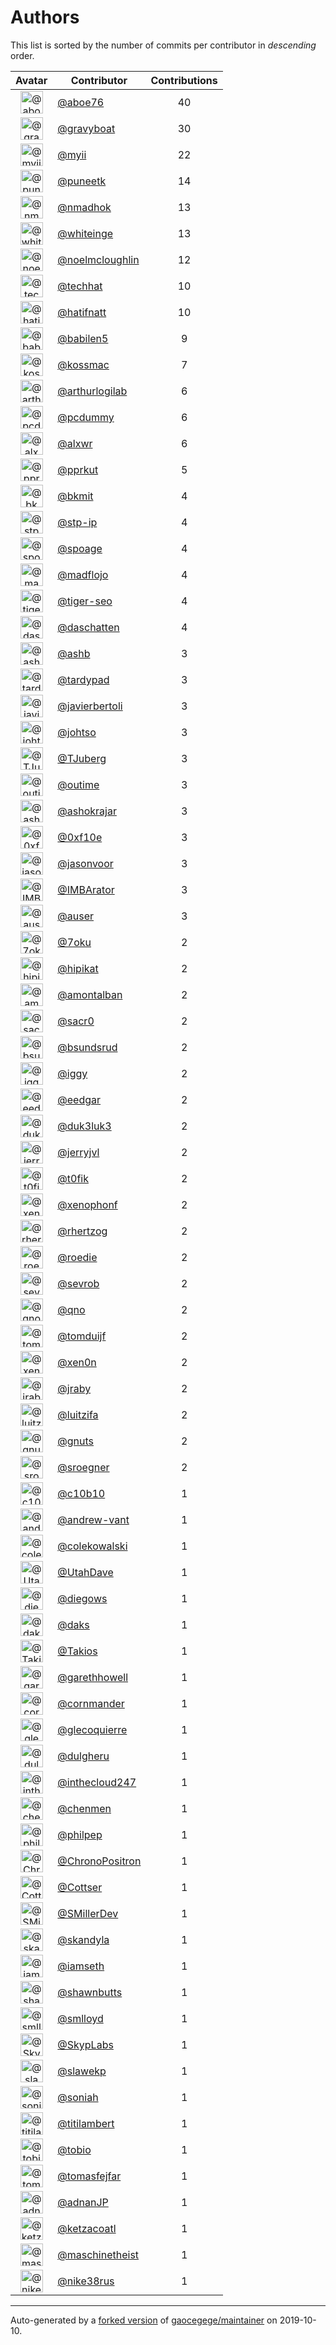 # Authors

This list is sorted by the number of commits per contributor in _descending_ order.

Avatar|Contributor|Contributions
:-:|---|:-:
<img class='float-left rounded-1' src='https://avatars0.githubusercontent.com/u/1800660?v=4' width='36' height='36' alt='@aboe76'>|[@aboe76](https://github.com/aboe76)|40
<img class='float-left rounded-1' src='https://avatars2.githubusercontent.com/u/1396878?v=4' width='36' height='36' alt='@gravyboat'>|[@gravyboat](https://github.com/gravyboat)|30
<img class='float-left rounded-1' src='https://avatars2.githubusercontent.com/u/10231489?v=4' width='36' height='36' alt='@myii'>|[@myii](https://github.com/myii)|22
<img class='float-left rounded-1' src='https://avatars1.githubusercontent.com/u/528061?v=4' width='36' height='36' alt='@puneetk'>|[@puneetk](https://github.com/puneetk)|14
<img class='float-left rounded-1' src='https://avatars0.githubusercontent.com/u/3374962?v=4' width='36' height='36' alt='@nmadhok'>|[@nmadhok](https://github.com/nmadhok)|13
<img class='float-left rounded-1' src='https://avatars2.githubusercontent.com/u/91293?v=4' width='36' height='36' alt='@whiteinge'>|[@whiteinge](https://github.com/whiteinge)|13
<img class='float-left rounded-1' src='https://avatars1.githubusercontent.com/u/13322818?v=4' width='36' height='36' alt='@noelmcloughlin'>|[@noelmcloughlin](https://github.com/noelmcloughlin)|12
<img class='float-left rounded-1' src='https://avatars1.githubusercontent.com/u/287147?v=4' width='36' height='36' alt='@techhat'>|[@techhat](https://github.com/techhat)|10
<img class='float-left rounded-1' src='https://avatars2.githubusercontent.com/u/807283?v=4' width='36' height='36' alt='@hatifnatt'>|[@hatifnatt](https://github.com/hatifnatt)|10
<img class='float-left rounded-1' src='https://avatars1.githubusercontent.com/u/117961?v=4' width='36' height='36' alt='@babilen5'>|[@babilen5](https://github.com/babilen5)|9
<img class='float-left rounded-1' src='https://avatars2.githubusercontent.com/u/219284?v=4' width='36' height='36' alt='@kossmac'>|[@kossmac](https://github.com/kossmac)|7
<img class='float-left rounded-1' src='https://avatars0.githubusercontent.com/u/445200?v=4' width='36' height='36' alt='@arthurlogilab'>|[@arthurlogilab](https://github.com/arthurlogilab)|6
<img class='float-left rounded-1' src='https://avatars2.githubusercontent.com/u/358074?v=4' width='36' height='36' alt='@pcdummy'>|[@pcdummy](https://github.com/pcdummy)|6
<img class='float-left rounded-1' src='https://avatars0.githubusercontent.com/u/1920805?v=4' width='36' height='36' alt='@alxwr'>|[@alxwr](https://github.com/alxwr)|6
<img class='float-left rounded-1' src='https://avatars2.githubusercontent.com/u/56635?v=4' width='36' height='36' alt='@pprkut'>|[@pprkut](https://github.com/pprkut)|5
<img class='float-left rounded-1' src='https://avatars3.githubusercontent.com/u/1566437?v=4' width='36' height='36' alt='@bkmit'>|[@bkmit](https://github.com/bkmit)|4
<img class='float-left rounded-1' src='https://avatars2.githubusercontent.com/u/3768412?v=4' width='36' height='36' alt='@stp-ip'>|[@stp-ip](https://github.com/stp-ip)|4
<img class='float-left rounded-1' src='https://avatars1.githubusercontent.com/u/1179135?v=4' width='36' height='36' alt='@spoage'>|[@spoage](https://github.com/spoage)|4
<img class='float-left rounded-1' src='https://avatars3.githubusercontent.com/u/1731256?v=4' width='36' height='36' alt='@madflojo'>|[@madflojo](https://github.com/madflojo)|4
<img class='float-left rounded-1' src='https://avatars3.githubusercontent.com/u/398720?v=4' width='36' height='36' alt='@tiger-seo'>|[@tiger-seo](https://github.com/tiger-seo)|4
<img class='float-left rounded-1' src='https://avatars0.githubusercontent.com/u/2094680?v=4' width='36' height='36' alt='@daschatten'>|[@daschatten](https://github.com/daschatten)|4
<img class='float-left rounded-1' src='https://avatars2.githubusercontent.com/u/34150?v=4' width='36' height='36' alt='@ashb'>|[@ashb](https://github.com/ashb)|3
<img class='float-left rounded-1' src='https://avatars3.githubusercontent.com/u/6368493?v=4' width='36' height='36' alt='@tardypad'>|[@tardypad](https://github.com/tardypad)|3
<img class='float-left rounded-1' src='https://avatars2.githubusercontent.com/u/242396?v=4' width='36' height='36' alt='@javierbertoli'>|[@javierbertoli](https://github.com/javierbertoli)|3
<img class='float-left rounded-1' src='https://avatars1.githubusercontent.com/u/830800?v=4' width='36' height='36' alt='@johtso'>|[@johtso](https://github.com/johtso)|3
<img class='float-left rounded-1' src='https://avatars3.githubusercontent.com/u/566830?v=4' width='36' height='36' alt='@TJuberg'>|[@TJuberg](https://github.com/TJuberg)|3
<img class='float-left rounded-1' src='https://avatars2.githubusercontent.com/u/62993?v=4' width='36' height='36' alt='@outime'>|[@outime](https://github.com/outime)|3
<img class='float-left rounded-1' src='https://avatars2.githubusercontent.com/u/1329679?v=4' width='36' height='36' alt='@ashokrajar'>|[@ashokrajar](https://github.com/ashokrajar)|3
<img class='float-left rounded-1' src='https://avatars3.githubusercontent.com/u/6215293?v=4' width='36' height='36' alt='@0xf10e'>|[@0xf10e](https://github.com/0xf10e)|3
<img class='float-left rounded-1' src='https://avatars2.githubusercontent.com/u/10224744?v=4' width='36' height='36' alt='@jasonvoor'>|[@jasonvoor](https://github.com/jasonvoor)|3
<img class='float-left rounded-1' src='https://avatars2.githubusercontent.com/u/25098428?v=4' width='36' height='36' alt='@IMBArator'>|[@IMBArator](https://github.com/IMBArator)|3
<img class='float-left rounded-1' src='https://avatars1.githubusercontent.com/u/529?v=4' width='36' height='36' alt='@auser'>|[@auser](https://github.com/auser)|3
<img class='float-left rounded-1' src='https://avatars3.githubusercontent.com/u/8048380?v=4' width='36' height='36' alt='@7oku'>|[@7oku](https://github.com/7oku)|2
<img class='float-left rounded-1' src='https://avatars0.githubusercontent.com/u/98422?v=4' width='36' height='36' alt='@hipikat'>|[@hipikat](https://github.com/hipikat)|2
<img class='float-left rounded-1' src='https://avatars2.githubusercontent.com/u/941928?v=4' width='36' height='36' alt='@amontalban'>|[@amontalban](https://github.com/amontalban)|2
<img class='float-left rounded-1' src='https://avatars1.githubusercontent.com/u/5629480?v=4' width='36' height='36' alt='@sacr0'>|[@sacr0](https://github.com/sacr0)|2
<img class='float-left rounded-1' src='https://avatars0.githubusercontent.com/u/1497328?v=4' width='36' height='36' alt='@bsundsrud'>|[@bsundsrud](https://github.com/bsundsrud)|2
<img class='float-left rounded-1' src='https://avatars1.githubusercontent.com/u/20441?v=4' width='36' height='36' alt='@iggy'>|[@iggy](https://github.com/iggy)|2
<img class='float-left rounded-1' src='https://avatars1.githubusercontent.com/u/361167?v=4' width='36' height='36' alt='@eedgar'>|[@eedgar](https://github.com/eedgar)|2
<img class='float-left rounded-1' src='https://avatars2.githubusercontent.com/u/611471?v=4' width='36' height='36' alt='@duk3luk3'>|[@duk3luk3](https://github.com/duk3luk3)|2
<img class='float-left rounded-1' src='https://avatars2.githubusercontent.com/u/1396356?v=4' width='36' height='36' alt='@jerryjvl'>|[@jerryjvl](https://github.com/jerryjvl)|2
<img class='float-left rounded-1' src='https://avatars0.githubusercontent.com/u/2995329?v=4' width='36' height='36' alt='@t0fik'>|[@t0fik](https://github.com/t0fik)|2
<img class='float-left rounded-1' src='https://avatars0.githubusercontent.com/u/7139195?v=4' width='36' height='36' alt='@xenophonf'>|[@xenophonf](https://github.com/xenophonf)|2
<img class='float-left rounded-1' src='https://avatars1.githubusercontent.com/u/1013915?v=4' width='36' height='36' alt='@rhertzog'>|[@rhertzog](https://github.com/rhertzog)|2
<img class='float-left rounded-1' src='https://avatars1.githubusercontent.com/u/1014038?v=4' width='36' height='36' alt='@roedie'>|[@roedie](https://github.com/roedie)|2
<img class='float-left rounded-1' src='https://avatars2.githubusercontent.com/u/48047858?v=4' width='36' height='36' alt='@sevrob'>|[@sevrob](https://github.com/sevrob)|2
<img class='float-left rounded-1' src='https://avatars1.githubusercontent.com/u/92530?v=4' width='36' height='36' alt='@qno'>|[@qno](https://github.com/qno)|2
<img class='float-left rounded-1' src='https://avatars0.githubusercontent.com/u/8886397?v=4' width='36' height='36' alt='@tomduijf'>|[@tomduijf](https://github.com/tomduijf)|2
<img class='float-left rounded-1' src='https://avatars2.githubusercontent.com/u/1175567?v=4' width='36' height='36' alt='@xen0n'>|[@xen0n](https://github.com/xen0n)|2
<img class='float-left rounded-1' src='https://avatars3.githubusercontent.com/u/2365261?v=4' width='36' height='36' alt='@jraby'>|[@jraby](https://github.com/jraby)|2
<img class='float-left rounded-1' src='https://avatars0.githubusercontent.com/u/8862016?v=4' width='36' height='36' alt='@luitzifa'>|[@luitzifa](https://github.com/luitzifa)|2
<img class='float-left rounded-1' src='https://avatars3.githubusercontent.com/u/4610462?v=4' width='36' height='36' alt='@gnuts'>|[@gnuts](https://github.com/gnuts)|2
<img class='float-left rounded-1' src='https://avatars0.githubusercontent.com/u/22272?v=4' width='36' height='36' alt='@sroegner'>|[@sroegner](https://github.com/sroegner)|2
<img class='float-left rounded-1' src='https://avatars3.githubusercontent.com/u/306633?v=4' width='36' height='36' alt='@c10b10'>|[@c10b10](https://github.com/c10b10)|1
<img class='float-left rounded-1' src='https://avatars2.githubusercontent.com/u/7460036?v=4' width='36' height='36' alt='@andrew-vant'>|[@andrew-vant](https://github.com/andrew-vant)|1
<img class='float-left rounded-1' src='https://avatars0.githubusercontent.com/u/320670?v=4' width='36' height='36' alt='@colekowalski'>|[@colekowalski](https://github.com/colekowalski)|1
<img class='float-left rounded-1' src='https://avatars0.githubusercontent.com/u/306240?v=4' width='36' height='36' alt='@UtahDave'>|[@UtahDave](https://github.com/UtahDave)|1
<img class='float-left rounded-1' src='https://avatars1.githubusercontent.com/u/234554?v=4' width='36' height='36' alt='@diegows'>|[@diegows](https://github.com/diegows)|1
<img class='float-left rounded-1' src='https://avatars3.githubusercontent.com/u/52996?v=4' width='36' height='36' alt='@daks'>|[@daks](https://github.com/daks)|1
<img class='float-left rounded-1' src='https://avatars3.githubusercontent.com/u/6268179?v=4' width='36' height='36' alt='@Takios'>|[@Takios](https://github.com/Takios)|1
<img class='float-left rounded-1' src='https://avatars0.githubusercontent.com/u/591158?v=4' width='36' height='36' alt='@garethhowell'>|[@garethhowell](https://github.com/garethhowell)|1
<img class='float-left rounded-1' src='https://avatars1.githubusercontent.com/u/129202?v=4' width='36' height='36' alt='@cornmander'>|[@cornmander](https://github.com/cornmander)|1
<img class='float-left rounded-1' src='https://avatars1.githubusercontent.com/u/47106309?v=4' width='36' height='36' alt='@glecoquierre'>|[@glecoquierre](https://github.com/glecoquierre)|1
<img class='float-left rounded-1' src='https://avatars3.githubusercontent.com/u/39297319?v=4' width='36' height='36' alt='@dulgheru'>|[@dulgheru](https://github.com/dulgheru)|1
<img class='float-left rounded-1' src='https://avatars0.githubusercontent.com/u/1683995?v=4' width='36' height='36' alt='@inthecloud247'>|[@inthecloud247](https://github.com/inthecloud247)|1
<img class='float-left rounded-1' src='https://avatars1.githubusercontent.com/u/26563851?v=4' width='36' height='36' alt='@chenmen'>|[@chenmen](https://github.com/chenmen)|1
<img class='float-left rounded-1' src='https://avatars3.githubusercontent.com/u/387511?v=4' width='36' height='36' alt='@philpep'>|[@philpep](https://github.com/philpep)|1
<img class='float-left rounded-1' src='https://avatars2.githubusercontent.com/u/347685?v=4' width='36' height='36' alt='@ChronoPositron'>|[@ChronoPositron](https://github.com/ChronoPositron)|1
<img class='float-left rounded-1' src='https://avatars2.githubusercontent.com/u/327943?v=4' width='36' height='36' alt='@Cottser'>|[@Cottser](https://github.com/Cottser)|1
<img class='float-left rounded-1' src='https://avatars0.githubusercontent.com/u/1484494?v=4' width='36' height='36' alt='@SMillerDev'>|[@SMillerDev](https://github.com/SMillerDev)|1
<img class='float-left rounded-1' src='https://avatars3.githubusercontent.com/u/5349238?v=4' width='36' height='36' alt='@skandyla'>|[@skandyla](https://github.com/skandyla)|1
<img class='float-left rounded-1' src='https://avatars1.githubusercontent.com/u/131665?v=4' width='36' height='36' alt='@iamseth'>|[@iamseth](https://github.com/iamseth)|1
<img class='float-left rounded-1' src='https://avatars1.githubusercontent.com/u/530874?v=4' width='36' height='36' alt='@shawnbutts'>|[@shawnbutts](https://github.com/shawnbutts)|1
<img class='float-left rounded-1' src='https://avatars2.githubusercontent.com/u/2377054?v=4' width='36' height='36' alt='@smlloyd'>|[@smlloyd](https://github.com/smlloyd)|1
<img class='float-left rounded-1' src='https://avatars2.githubusercontent.com/u/9932586?v=4' width='36' height='36' alt='@SkypLabs'>|[@SkypLabs](https://github.com/SkypLabs)|1
<img class='float-left rounded-1' src='https://avatars2.githubusercontent.com/u/1132799?v=4' width='36' height='36' alt='@slawekp'>|[@slawekp](https://github.com/slawekp)|1
<img class='float-left rounded-1' src='https://avatars2.githubusercontent.com/u/56102?v=4' width='36' height='36' alt='@soniah'>|[@soniah](https://github.com/soniah)|1
<img class='float-left rounded-1' src='https://avatars2.githubusercontent.com/u/47721?v=4' width='36' height='36' alt='@titilambert'>|[@titilambert](https://github.com/titilambert)|1
<img class='float-left rounded-1' src='https://avatars1.githubusercontent.com/u/444668?v=4' width='36' height='36' alt='@tobio'>|[@tobio](https://github.com/tobio)|1
<img class='float-left rounded-1' src='https://avatars0.githubusercontent.com/u/642928?v=4' width='36' height='36' alt='@tomasfejfar'>|[@tomasfejfar](https://github.com/tomasfejfar)|1
<img class='float-left rounded-1' src='https://avatars0.githubusercontent.com/u/16322427?v=4' width='36' height='36' alt='@adnanJP'>|[@adnanJP](https://github.com/adnanJP)|1
<img class='float-left rounded-1' src='https://avatars3.githubusercontent.com/u/10122937?v=4' width='36' height='36' alt='@ketzacoatl'>|[@ketzacoatl](https://github.com/ketzacoatl)|1
<img class='float-left rounded-1' src='https://avatars0.githubusercontent.com/u/11669303?v=4' width='36' height='36' alt='@maschinetheist'>|[@maschinetheist](https://github.com/maschinetheist)|1
<img class='float-left rounded-1' src='https://avatars2.githubusercontent.com/u/8436451?v=4' width='36' height='36' alt='@nike38rus'>|[@nike38rus](https://github.com/nike38rus)|1

---

Auto-generated by a [forked version](https://github.com/myii/maintainer) of [gaocegege/maintainer](https://github.com/gaocegege/maintainer) on 2019-10-10.
